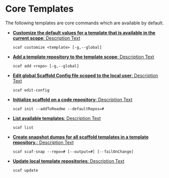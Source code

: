 # Core Templates

The following templates are core commands which are available by default.
- [__Customize the default values for a template that is available in the current scope__: Description Text](/template-docs/core/customize.md)

  `scaf customize <template> [-g,--global] `
- [__Add a template repository to the template scope__: Description Text](/template-docs/core/add.md)

  `scaf add <repo> [-g,--global] `
- [__Edit global Scaffold Config file scoped to the local user__: Description Text](/template-docs/core/edit-config.md)

  `scaf edit-config `
- [__Initialize scaffold on a code repository__: Description Text](/template-docs/core/init.md)

  `scaf init --addToReadme --defaultRepos=# `
- [__List available templates__: Description Text](/template-docs/core/list.md)

  `scaf list `
- [__Create snapshot dumps for all scaffold templates in a template repository.__: Description Text](/template-docs/core/scaf-snap.md)

  `scaf scaf-snap --repo=# [--output=#] [--failOnChange] `
- [__Update local template repositories__: Description Text](/template-docs/core/update.md)

  `scaf update `
